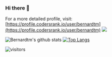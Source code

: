 ### Hi there 👋

<codersrank-widget username="bernardtm" style="--bg-color: #111; --header-bg-color: #222; --badge-bg-color: #333; --badge-text-color: #fff;">
</codersrank-widget>

For a more detailed profile, visit: [https://profile.codersrank.io/user/bernardtm](https://profile.codersrank.io/user/bernardtm)
<img
  src="https://cr-skills-chart-widget.azurewebsites.net/api/api?username=bernardtm&skills=Vue,Java,Go,Dockerfile,HTML,CSS,Python,Shell,Groovy&bg=#202d3b"
/>

![Bernardtm's github stats](https://github-readme-stats.vercel.app/api?username=Bernardtm&show_icons=true&theme=chartreuse-dark)
[![Top Langs](https://github-readme-stats.vercel.app/api/top-langs/?username=Bernardtm&layout=compact&theme=chartreuse-dark)](https://github.com/anuraghazra/github-readme-stats)

![visitors](https://visitor-badge.glitch.me/badge?page_id=Bernardtm.Bernardtm)
<!--
**Bernardtm/Bernardtm** is a ✨ _special_ ✨ repository because its `README.md` (this file) appears on your GitHub profile.

Here are some ideas to get you started:

- 🔭 I’m currently working on ...
- 🌱 I’m currently learning ...
- 👯 I’m looking to collaborate on ...
- 🤔 I’m looking for help with ...
- 💬 Ask me about ...
- 📫 How to reach me: ...
- 😄 Pronouns: ...
- ⚡ Fun fact: ...
-->
